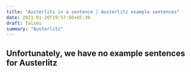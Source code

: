 ```yaml
---
title: "Austerlitz in a sentence | Austerlitz example sentences"
date: 2021-01-20T19:57:50+05:30
draft: falses
summary: "Austerlitz"
---
```

## Unfortunately, we have no example sentences for Austerlitz                 
